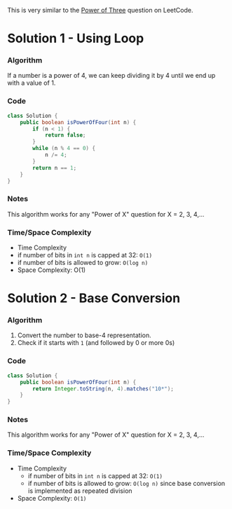 This is very similar to the [Power of Three](https://leetcode.com/problems/power-of-three) question on LeetCode.

# Solution 1 - Using Loop

### Algorithm

If a number is a power of 4, we can keep dividing it by 4 until we end up with a value of 1.

### Code

```java
class Solution {
    public boolean isPowerOfFour(int n) {
        if (n < 1) {
            return false;
        }
        while (n % 4 == 0) {
            n /= 4;
        }
        return n == 1;
    }
}
```

### Notes

This algorithm works for any "Power of X" question for X = 2, 3, 4,...

### Time/Space Complexity

-  Time Complexity
  - if number of bits in `int n` is capped at 32: `O(1)`
  - if number of bits is allowed to grow: `O(log n)`
- Space Complexity: O(1)


# Solution 2 - Base Conversion

### Algorithm

1. Convert the number to base-4 representation.
1. Check if it starts with `1` (and followed by 0 or more 0s)

### Code

```java
class Solution {
    public boolean isPowerOfFour(int n) {
        return Integer.toString(n, 4).matches("10*");
    }
}
```

### Notes

This algorithm works for any "Power of X" question for X = 2, 3, 4,...

### Time/Space Complexity

- Time Complexity
  - if number of bits in `int n` is capped at 32: `O(1)`
  - if number of bits is allowed to grow: `O(log n)` since base conversion is implemented as repeated division
- Space Complexity: `O(1)`
